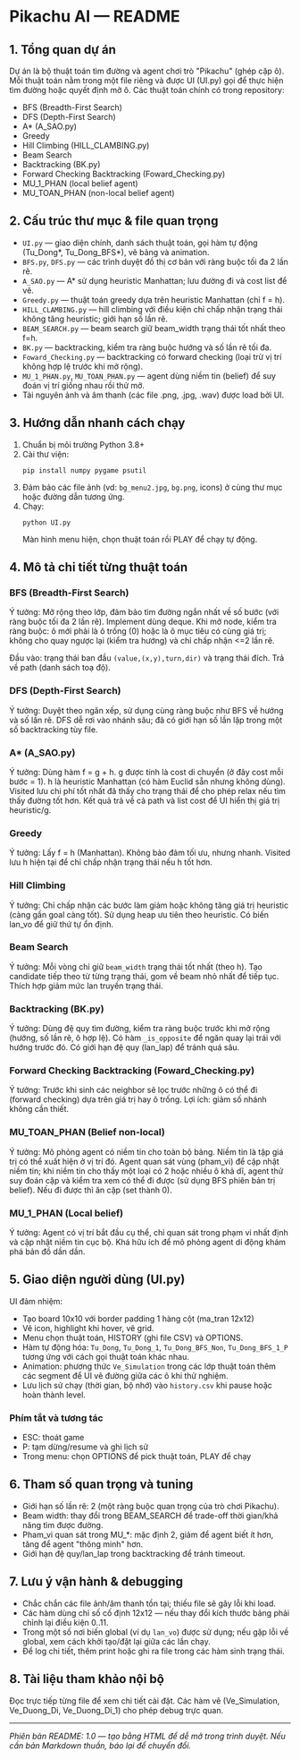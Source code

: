 # Pikachu AI — README

## 1. Tổng quan dự án

Dự án là bộ thuật toán tìm đường và agent chơi trò "Pikachu" (ghép cặp ô). Mỗi thuật toán nằm trong một file riêng và được UI (UI.py) gọi để thực hiện tìm đường hoặc quyết định mở ô. Các thuật toán chính có trong repository:

- BFS (Breadth-First Search)
- DFS (Depth-First Search)
- A* (A_SAO.py)
- Greedy
- Hill Climbing (HILL_CLAMBING.py)
- Beam Search
- Backtracking (BK.py)
- Forward Checking Backtracking (Foward_Checking.py)
- MU_1_PHAN (local belief agent)
- MU_TOAN_PHAN (non-local belief agent)

## 2. Cấu trúc thư mục & file quan trọng

- `UI.py` — giao diện chính, danh sách thuật toán, gọi hàm tự động (Tu_Dong*, Tu_Dong_BFS*), vẽ bảng và animation.
- `BFS.py`, `DFS.py` — các trình duyệt đồ thị cơ bản với ràng buộc tối đa 2 lần rẽ.
- `A_SAO.py` — A* sử dụng heuristic Manhattan; lưu đường đi và cost list để vẽ.
- `Greedy.py` — thuật toán greedy dựa trên heuristic Manhattan (chỉ f = h).
- `HILL_CLAMBING.py` — hill climbing với điều kiện chỉ chấp nhận trạng thái không tăng heuristic; giới hạn số lần rẽ.
- `BEAM_SEARCH.py` — beam search giữ beam_width trạng thái tốt nhất theo f=h.
- `BK.py` — backtracking, kiểm tra ràng buộc hướng và số lần rẽ tối đa.
- `Foward_Checking.py` — backtracking có forward checking (loại trừ vị trí không hợp lệ trước khi mở rộng).
- `MU_1_PHAN.py`, `MU_TOAN_PHAN.py` — agent dùng niềm tin (belief) để suy đoán vị trí giống nhau rồi thử mở.
- Tài nguyên ảnh và âm thanh (các file .png, .jpg, .wav) được load bởi UI.

## 3. Hướng dẫn nhanh cách chạy

1. Chuẩn bị môi trường Python 3.8+
2. Cài thư viện:
   ```
   pip install numpy pygame psutil
   ```
3. Đảm bảo các file ảnh (vd: `bg_menu2.jpg`, `bg.png`, icons) ở cùng thư mục hoặc đường dẫn tương ứng.
4. Chạy:
   ```
   python UI.py
   ```
   Màn hình menu hiện, chọn thuật toán rồi PLAY để chạy tự động.

## 4. Mô tả chi tiết từng thuật toán

### BFS (Breadth-First Search)

Ý tưởng: Mở rộng theo lớp, đảm bảo tìm đường ngắn nhất về số bước (với ràng buộc tối đa 2 lần rẽ). Implement dùng deque. Khi mở node, kiểm tra ràng buộc: ô mới phải là ô trống (0) hoặc là ô mục tiêu có cùng giá trị; không cho quay ngược lại (kiểm tra hướng) và chỉ chấp nhận <=2 lần rẽ.

Đầu vào: trạng thái ban đầu `(value,(x,y),turn,dir)` và trạng thái đích. Trả về path (danh sách toạ độ).

### DFS (Depth-First Search)

Ý tưởng: Duyệt theo ngăn xếp, sử dụng cùng ràng buộc như BFS về hướng và số lần rẽ. DFS dễ rơi vào nhánh sâu; đã có giới hạn số lần lặp trong một số backtracking tùy file.

### A* (A_SAO.py)

Ý tưởng: Dùng hàm f = g + h. g được tính là cost di chuyển (ở đây cost mỗi bước = 1). h là heuristic Manhattan (có hàm Euclid sẵn nhưng không dùng). Visited lưu chi phí tốt nhất đã thấy cho trạng thái để cho phép relax nếu tìm thấy đường tốt hơn. Kết quả trả về cả path và list cost để UI hiển thị giá trị heuristic/g.

### Greedy

Ý tưởng: Lấy f = h (Manhattan). Không bảo đảm tối ưu, nhưng nhanh. Visited lưu h hiện tại để chỉ chấp nhận trạng thái nếu h tốt hơn.

### Hill Climbing

Ý tưởng: Chỉ chấp nhận các bước làm giảm hoặc không tăng giá trị heuristic (càng gần goal càng tốt). Sử dụng heap ưu tiên theo heuristic. Có biến lan_vo để giữ thứ tự ổn định.

### Beam Search

Ý tưởng: Mỗi vòng chỉ giữ `beam_width` trạng thái tốt nhất (theo h). Tạo candidate tiếp theo từ từng trạng thái, gom về beam nhỏ nhất để tiếp tục. Thích hợp giảm mức lan truyền trạng thái.

### Backtracking (BK.py)

Ý tưởng: Dùng đệ quy tìm đường, kiểm tra ràng buộc trước khi mở rộng (hướng, số lần rẽ, ô hợp lệ). Có hàm `_is_opposite` để ngăn quay lại trái với hướng trước đó. Có giới hạn đệ quy (lan_lap) để tránh quá sâu.

### Forward Checking Backtracking (Foward_Checking.py)

Ý tưởng: Trước khi sinh các neighbor sẽ lọc trước những ô có thể đi (forward checking) dựa trên giá trị hay ô trống. Lợi ích: giảm số nhánh không cần thiết.

### MU_TOAN_PHAN (Belief non-local)

Ý tưởng: Mô phỏng agent có niềm tin cho toàn bộ bảng. Niềm tin là tập giá trị có thể xuất hiện ở vị trí đó. Agent quan sát vùng (pham_vi) để cập nhật niềm tin; khi niềm tin cho thấy một loại có 2 hoặc nhiều ô khả dĩ, agent thử suy đoán cặp và kiểm tra xem có thể đi được (sử dụng BFS phiên bản trị belief). Nếu đi được thì ăn cặp (set thành 0).

### MU_1_PHAN (Local belief)

Ý tưởng: Agent có vị trí bắt đầu cụ thể, chỉ quan sát trong phạm vi nhất định và cập nhật niềm tin cục bộ. Khá hữu ích để mô phỏng agent di động khám phá bản đồ dần dần.

## 5. Giao diện người dùng (UI.py)

UI đảm nhiệm:

- Tạo board 10x10 với border padding 1 hàng cột (ma_tran 12x12)
- Vẽ icon, highlight khi hover, vẽ grid.
- Menu chọn thuật toán, HISTORY (ghi file CSV) và OPTIONS.
- Hàm tự động hóa: `Tu_Dong`, `Tu_Dong_1`, `Tu_Dong_BFS_Non`, `Tu_Dong_BFS_1_P` tương ứng với cách gọi thuật toán khác nhau.
- Animation: phương thức `Ve_Simulation` trong các lớp thuật toán thêm các segment để UI vẽ đường giữa các ô khi thử nghiệm.
- Lưu lịch sử chạy (thời gian, bộ nhớ) vào `history.csv` khi pause hoặc hoàn thành level.

### Phím tắt và tương tác

- ESC: thoát game
- P: tạm dừng/resume và ghi lịch sử
- Trong menu: chọn OPTIONS để pick thuật toán, PLAY để chạy

## 6. Tham số quan trọng và tuning

- Giới hạn số lần rẽ: 2 (một ràng buộc quan trọng của trò chơi Pikachu).
- Beam width: thay đổi trong BEAM_SEARCH để trade-off thời gian/khả năng tìm được đường.
- Pham_vi quan sát trong MU_*: mặc định 2, giảm để agent biết ít hơn, tăng để agent "thông minh" hơn.
- Giới hạn đệ quy/lan_lap trong backtracking để tránh timeout.

## 7. Lưu ý vận hành & debugging

- Chắc chắn các file ảnh/âm thanh tồn tại; thiếu file sẽ gây lỗi khi load.
- Các hàm dùng chỉ số cố định 12x12 — nếu thay đổi kích thước bảng phải chỉnh lại điều kiện 0..11.
- Trong một số nơi biến global (ví dụ `lan_vo`) được sử dụng; nếu gặp lỗi về global, xem cách khởi tạo/đặt lại giữa các lần chạy.
- Để log chi tiết, thêm print hoặc ghi ra file trong các hàm sinh trạng thái.

## 8. Tài liệu tham khảo nội bộ

Đọc trực tiếp từng file để xem chi tiết cài đặt. Các hàm vẽ (Ve_Simulation, Ve_Duong_Di, Ve_Duong_Di_1) cho phép debug trực quan.

---

*Phiên bản README: 1.0 — tạo bằng HTML để dễ mở trong trình duyệt. Nếu cần bản Markdown thuần, báo lại để chuyển đổi.*
